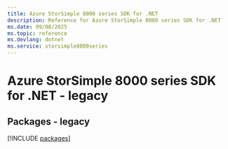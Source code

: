```yaml
---
title: Azure StorSimple 8000 series SDK for .NET
description: Reference for Azure StorSimple 8000 series SDK for .NET
ms.date: 09/08/2025
ms.topic: reference
ms.devlang: dotnet
ms.service: storsimple8000series
---
```

# Azure StorSimple 8000 series SDK for .NET - legacy
## Packages - legacy
[!INCLUDE [packages](storsimple-8000-series-index.md)]
